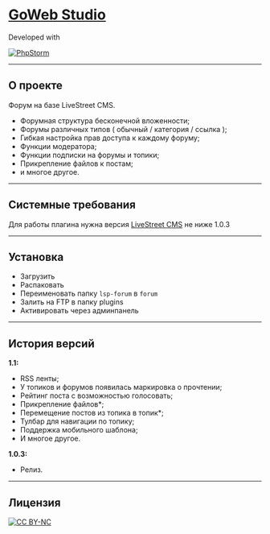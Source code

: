 # [GoWeb Studio](//goweb.pro/ "goweb.pro")

Developed with

[ ![PhpStorm](https://resources.jetbrains.com/assets/banners/jetbrains-com/phpstorm/phpstorm234x60_white.gif "Developed with") ](//www.jetbrains.com/phpstorm/ "PhpStorm")

***

## О проекте
Форум на базе LiveStreet CMS.
- Форумная структура бесконечной вложенности;
- Форумы различных типов ( обычный / категория / ссылка );
- Гибкая настройка прав доступа к каждому форуму;
- Функции модератора;
- Функции подписки на форумы и топики;
- Прикрепление файлов к постам;
- и многое другое.

***

## Системные требования
Для работы плагина нужна версия [LiveStreet CMS](//livestreetcms.com/ "LiveStreet CMS") не ниже 1.0.3

***

## Установка
* Загрузить
* Распаковать
* Переименовать папку `lsp-forum` в `forum`
* Залить на FTP в папку plugins
* Активировать через админпанель

***

## История версий
**1.1:**
* RSS ленты;
* У топиков и форумов появилась маркировка о прочтении;
* Рейтинг поста с возможностью голосовать;
* Прикрепление файлов*;
* Перемещение постов из топика в топик*;
* Тулбар для навигации по топику;
* Поддержка мобильного шаблона;
* И многое другое.

**1.0.3:**
* Релиз.

***

## Лицензия
[ ![CC BY-NC](//i.creativecommons.org/l/by-nc/4.0/88x31.png "CC BY-NC") ](//creativecommons.org/licenses/by-nc/4.0/ "CC BY-NC")
